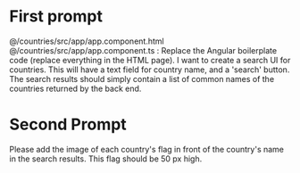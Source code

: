 # First prompt

@/countries/src/app/app.component.html @/countries/src/app/app.component.ts : Replace the Angular boilerplate code (replace everything in the HTML page). I want to create a search UI for countries. This will have a text field for country name, and a 'search' button. The search results should simply contain a list of common names of the countries returned by the back end.

# Second Prompt

Please add the image of each country's flag in front of the country's name in the search results. This flag should be 50 px high.